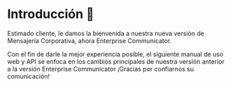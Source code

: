 # Introducción :tada:

Estimado cliente, le damos la bienvenida a nuestra nueva versión de Mensajería Corporativa, ahora Enterprise Communicator.  


Con el fin de darle la mejor experiencia posible, el siguiente manual de uso web y API se enfoca en los cambios principales de nuestra versión anterior a la versión Enterprise Communicator  ¡Gracias por confiarnos su comunicación!